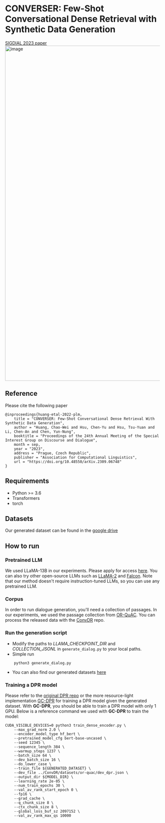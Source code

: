CONVERSER: Few-Shot Conversational Dense Retrieval with Synthetic Data Generation
===
[SIGDIAL 2023 paper](https://arxiv.org/abs/2309.06748)
<img width="1092" alt="image" src="https://github.com/MiuLab/CONVERSER/assets/11765276/facee859-007f-4496-b042-26d4a4a437d4">


## Reference
Please cite the following paper
```
@inproceedings{huang-etal-2022-plm,
    title = "CONVERSER: Few-Shot Conversational Dense Retrieval With Synthetic Data Generation",
    author = "Huang, Chao-Wei and Hsu, Chen-Yu and Hsu, Tsu-Yuan and Li, Chen-An and Chen, Yun-Nung",
    booktitle = "Proceedings of the 24th Annual Meeting of the Special Interest Group on Discourse and Dialogue",
    month = sep,
    year = "2023",
    address = "Prague, Czech Republic",
    publisher = "Association for Computational Linguistics",
    url = "https://doi.org/10.48550/arXiv.2309.06748"
}
```

## Requirements
* Python >= 3.6
* Transformers
* torch

## Datasets
Our generated dataset can be found in the [google drive](https://drive.google.com/drive/folders/1z375Z5-3vNnB6Pi37I0u-P1BDDW_9kDB?usp=sharing)

## How to run
### Pretrained LLM
We used LLaMA-13B in our experiments. Please apply for access [here](https://docs.google.com/forms/d/e/1FAIpQLSfqNECQnMkycAp2jP4Z9TFX0cGR4uf7b_fBxjY_OjhJILlKGA/viewform). You can also try other open-source LLMs such as [LLaMA-2](https://ai.meta.com/llama/) and [Falcon](https://huggingface.co/blog/falcon). Note that our method doesn't require instruction-tuned LLMs, so you can use any pretrained LLM.

### Corpus
In order to run dialogue generation, you'll need a collection of passages. In our experiments, we used the passage collection from [OR-QuAC](https://github.com/prdwb/orconvqa-release). You can process the released data with the [ConvDR](https://github.com/thunlp/ConvDR) repo.

### Run the generation script
- Modify the paths to *LLAMA_CHECKPOINT_DIR* and *COLLECTION_JSONL* in `generate_dialog.py` to your local paths.
- Simple run
```
    python3 generate_dialog.py
```
- You can also find our generated datasets [here](https://drive.google.com/drive/folders/1z375Z5-3vNnB6Pi37I0u-P1BDDW_9kDB?usp=sharing)

### Training a DPR model
Please refer to the [original DPR repo](https://github.com/facebookresearch/DPR) or the more resource-light implementation [GC-DPR](https://github.com/luyug/GC-DPR) for training a DPR model given the generated dataset. With **GC-DPR**, you should be able to train a DPR model with only 1 GPU. Below is a reference command we used with **GC-DPR** to train the model:
```
CUDA_VISIBLE_DEVICES=0 python3 train_dense_encoder.py \
    --max_grad_norm 2.0 \
    --encoder_model_type hf_bert \
    --pretrained_model_cfg bert-base-uncased \
    --seed 12345 \
    --sequence_length 384 \
    --warmup_steps 1237 \
    --batch_size 64 \
    --dev_batch_size 16 \
    --do_lower_case \
    --train_file ${GENERATED_DATASET} \
    --dev_file ../ConvDR/datasets/or-quac/dev_dpr.json \
    --output_dir ${MODEL_DIR} \
    --learning_rate 2e-05 \
    --num_train_epochs 30 \
    --val_av_rank_start_epoch 0 \
    --fp16 \
    --grad_cache \
    --q_chunk_size 8 \
    --ctx_chunk_size 8 \
    --global_loss_buf_sz 2097152 \
    --val_av_rank_max_qs 10000
``` 
